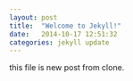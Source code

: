 ```yaml
---
layout: post
title:  "Welcome to Jekyll!"
date:   2014-10-17 12:51:32
categories: jekyll update
---
```



this file is new post from clone.


